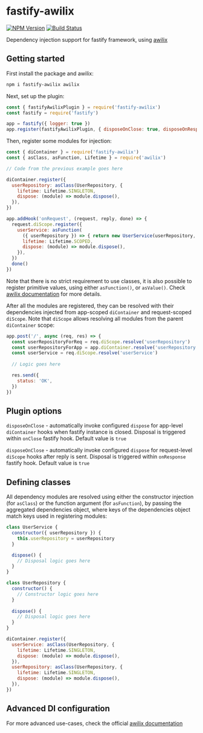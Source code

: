 # fastify-awilix

[![NPM Version][npm-image]][npm-url]
[![Build Status](https://github.com/kibertoad/fastify-awilix/workflows/ci/badge.svg)](https://github.com/kibertoad/fastify-awilix/actions)

Dependency injection support for fastify framework, using [awilix](https://github.com/jeffijoe/awilix)

## Getting started

First install the package and awilix:

```bash
npm i fastify-awilix awilix
```

Next, set up the plugin:

```js
const { fastifyAwilixPlugin } = require('fastify-awilix')
const fastify = require('fastify')

app = fastify({ logger: true })
app.register(fastifyAwilixPlugin, { disposeOnClose: true, disposeOnResponse: true })
``` 

Then, register some modules for injection:

```js
const { diContainer } = require('fastify-awilix')
const { asClass, asFunction, Lifetime } = require('awilix')

// Code from the previous example goes here

diContainer.register({
  userRepository: asClass(UserRepository, {
    lifetime: Lifetime.SINGLETON,
    dispose: (module) => module.dispose(),
  }),
})

app.addHook('onRequest', (request, reply, done) => {
  request.diScope.register({
    userService: asFunction(
      ({ userRepository }) => { return new UserService(userRepository, request.params.countryId) }, {
      lifetime: Lifetime.SCOPED,
      dispose: (module) => module.dispose(),
    }),
  })
  done()
})
```

Note that there is no strict requirement to use classes, it is also possible to register primitive values, using either `asFunction()`, or `asValue()`. Check [awilix documentation](https://github.com/jeffijoe/awilix) for more details.

After all the modules are registered, they can be resolved with their dependencies injected from app-scoped `diContainer` and request-scoped `diScope`. Note that `diScope` allows resolving all modules from the parent `diContainer` scope:

```js
app.post('/', async (req, res) => {
  const userRepositoryForReq = req.diScope.resolve('userRepository')
  const userRepositoryForApp = app.diContainer.resolve('userRepository') // This returns exact same result as the previous line
  const userService = req.diScope.resolve('userService')
  
  // Logic goes here

  res.send({
    status: 'OK',
  })
})
```
      

## Plugin options

`disposeOnClose` - automatically invoke configured `dispose` for app-level `diContainer` hooks when fastify instance is closed. 
  Disposal is triggered within `onClose` fastify hook. 
  Default value is `true`

`disposeOnClose` - automatically invoke configured `dispose` for request-level `diScope` hooks after reply is sent.
  Disposal is triggered within `onResponse` fastify hook.
  Default value is `true`

## Defining classes

All dependency modules are resolved using either the constructor injection (for `asClass`) or the function argument (for `asFunction`), by passing the aggregated dependencies object, where keys
of the dependencies object match keys used in registering modules:
```js
class UserService {
  constructor({ userRepository }) {
    this.userRepository = userRepository
  }

  dispose() {
    // Disposal logic goes here
  }
}

class UserRepository {
  constructor() {
    // Constructor logic goes here
  }
  
  dispose() {
    // Disposal logic goes here
  }
}

diContainer.register({
  userService: asClass(UserRepository, {
    lifetime: Lifetime.SINGLETON,
    dispose: (module) => module.dispose(),
  }),
  userRepository: asClass(UserRepository, {
    lifetime: Lifetime.SINGLETON,
    dispose: (module) => module.dispose(),
  }),
})      
```

## Advanced DI configuration

For more advanced use-cases, check the official [awilix documentation](https://github.com/jeffijoe/awilix)

[npm-image]: https://img.shields.io/npm/v/fastify-awilix.svg
[npm-url]: https://npmjs.org/package/fastify-awilix
[downloads-image]: https://img.shields.io/npm/dm/fastify-awilix.svg
[downloads-url]: https://npmjs.org/package/fastify-awilix
